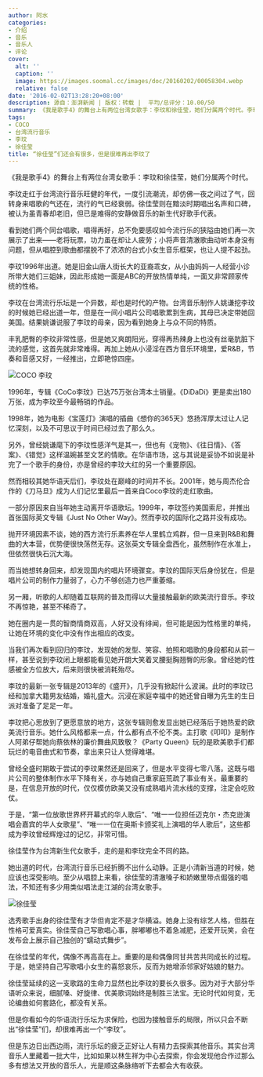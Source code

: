 ```yaml
---
author: 阿水
categories:
- 介绍
- 音乐
- 音乐人
- 评论
cover:
  alt: ''
  caption: ''
  image: https://images.soomal.cc/images/doc/20160202/00058304.webp
  relative: false
date: '2016-02-02T13:28:20+08:00'
description: 源自：澎湃新闻 | 版权：转载 |  平均/总评分：10.00/50
summary: 《我是歌手4》的舞台上有两位台湾女歌手：李玟和徐佳莹，她们分属两个时代。李玟走红于台湾流行音乐旺健的年代，一度引流潮流，却仿佛一夜之间过了气，回转身来唱歌的气还在，流行的气已经衰弱。徐佳莹则在黯淡时期唱出名声和口碑，被认为虽青春却老旧，但已是难得的安静做音乐的新生代好歌手代表……
tags:
- COCO
- 台湾流行音乐
- 李玟
- 徐佳莹
title: “徐佳莹”们还会有很多，但是很难再出李玟了
---
```


《我是歌手4》的舞台上有两位台湾女歌手：李玟和徐佳莹，她们分属两个时代。

李玟走红于台湾流行音乐旺健的年代，一度引流潮流，却仿佛一夜之间过了气，回转身来唱歌的气还在，流行的气已经衰弱。徐佳莹则在黯淡时期唱出名声和口碑，被认为虽青春却老旧，但已是难得的安静做音乐的新生代好歌手代表。

看到她们两个同台唱歌，唱得再好，总不免要感叹如今流行乐的狭隘由她们再一次展示了出来――老将玩票，功力虽在却让人疲劳；小将声音清澈歌曲动听本身没有问题，但从唱腔到歌曲都摆脱不了浓浓的台式小女生音乐框架，也让人提不起劲。

李玟1996年出道。她是旧金山唐人街长大的亚裔乖女，从小由妈妈一人经营小诊所带大她们三姐妹，因此形成她一面是ABC的开放热情单纯，一面又非常顾家传统的性格。

李玟在台湾流行乐坛是一个异数，却也是时代的产物。台湾音乐制作人姚谦挖李玟的时候她已经出道一年，但是在一间小唱片公司唱歌累到生病，其母已决定带她回美国。结果姚谦说服了李玟的母亲，因为看到她身上与众不同的特质。

丰乳肥臀的李玟非常性感，但是她又爽朗阳光，穿得再热辣身上也没有丝毫肮脏下流的感觉，这首先就非常难得。再加上她从小浸淫在西方音乐环境里，爱R&B，节奏和音感又好，一经推出，立即艳惊四座。

![COCO 李玟](https://images.soomal.cc/images/doc/20160202/00058302.webp)





1996年，专辑《CoCo李玟》已达75万张台湾本土销量。《DiDaDi》更是卖出180万张，成为李玟至今最畅销的作品。

1998年，她为电影《宝莲灯》演唱的插曲《想你的365天》悠扬浑厚太过让人记忆深刻，以及不可思议于时间已经过去了那么久。

另外，曾经姚谦麾下的李玟性感洋气是其一，但也有《宠物》、《往日情》、《答案》、《错觉》这样温婉甚至文艺的情歌。在华语市场，这与其说是妥协不如说是补完了一个歌手的身份，亦是曾经的李玟大红的另一个重要原因。

然而相较其她华语天后们，李玟处在巅峰的时间并不长。2001年，她与周杰伦合作的《刀马旦》成为人们记忆里最后一首来自Coco李玟的走红歌曲。

一部分原因来自当年她主动离开华语歌坛。1999年，李玟签约美国索尼，并推出首张国际英文专辑《Just No Other Way》。然而李玟的国际化之路并没有成功。

抛开环境因素不谈，她的西方流行乐素养在华人里鹤立鸡群，但一旦来到R&B和舞曲的大本营，优势便很快荡然无存。这张英文专辑全盘西化，虽然制作在水准上，但依然很快石沉大海。

而当她想转身回来，却发现国内的唱片环境骤变。李玟的国际天后身份犹在，但是唱片公司的制作力量弱了，心力不够创造力也严重萎缩。

另一厢，听歌的人却随着互联网的普及而得以大量接触最新的欧美流行音乐。李玟不再惊艳，甚至不稀奇了。

她在圈内是一贯的智商情商双高，人好又没有绯闻，但可能是因为性格里的单纯，让她在环境的变化中没有作出相应的改变。

当我们再次看到回归的李玟，发现她的发型、笑容、拍照和唱歌的身段都和从前一样，甚至说到李玟闭上眼都能看见她开朗大笑着叉腰挺胸翘臀的形象。曾经她的性感被全方位放大，后来则很快被消耗殆尽。

李玟的最新一张专辑是2013年的《盛开》，几乎没有掀起什么波澜。此时的李玟已经和加拿大籍男友结婚，婚礼盛大。沉浸在家庭幸福中的她还曾自曝为先生的生日派对准备了足足一年。

李玟把心思放到了更愿意放的地方，这张专辑则愈发显出她已经落后于她热爱的欧美流行音乐。她什么风格都来一点，什么都有点不伦不类。主打歌《叩叩》是制作人阿弟仔帮她向蔡依林的廉价舞曲风致敬？《Party Queen》玩的是欧美歌手们都玩烂的电音曲式和节奏，拿出来只让人觉得难堪。

曾经全盛时期敢于尝试的李玟果然还是回来了，但是水平变得七零八落。这既与唱片公司的整体制作水平下降有关，亦与她自己重家庭荒疏了事业有关。最重要的是，在信息开放的时代，仅仅模仿欧美又没有成熟唱片流水线的支撑，注定会吃败仗。

于是，“第一位放歌世界杯开幕式的华人歌后”、“唯一一位担任迈克尔・杰克逊演唱会嘉宾的华人女歌星”、“唯一一位在奥斯卡颁奖礼上演唱的华人歌后”，这些都成为李玟曾经辉煌过的记忆，非常可惜。

徐佳莹作为台湾新生代女歌手，走的是和李玟完全不同的路。

她出道的时代，台湾流行音乐已经折腾不出什么动静。正是小清新当道的时候，她应该也深受影响。至少从唱腔上来看，徐佳莹的清澈嗓子和娇嫩里带点倔强的唱法，不知还有多少用类似唱法走江湖的台湾女歌手。

![徐佳莹](https://images.soomal.cc/images/doc/20160202/00058303.webp)





选秀歌手出身的徐佳莹有才华但肯定不是才华横溢。她身上没有综艺人格，但胜在性格可爱真实。徐佳莹自己写歌唱心事，胖嘟嘟也不着急减肥，还爱开玩笑，会在发布会上展示自己独创的“蠕动式舞步”。

在徐佳莹的年代，偶像不再高高在上。重要的是和偶像同甘共苦共同成长的过程。于是，她坚持自己写歌唱小女生的喜怒哀乐，反而为她增添邻家好姑娘的魅力。

徐佳莹延续的这一支歌路的生命力显然也比李玟的要长久很多。因为对于大部分华语听众来说，细腻嗓、好旋律、优美歌词始终是制胜三法宝。无论时代如何变，无论编曲如何套路化，都没有关系。

但是你看如今的华语流行乐坛为求保险，也因为接触音乐的局限，所以只会不断出“徐佳莹”们，却很难再出一个“李玟”。

但是东边日出西边雨，流行乐坛的疲乏正好让人有精力去探索其他音乐。其实台湾音乐人里藏着一批大牛，比如如果以林生祥为中心去探索，你会发现他合作过那么多有想法又开放的音乐人，光是顺这条脉络听下去都会大有收获。
